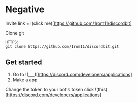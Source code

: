 # Negative

Invite link = !(click me)[https://github.com/1rom11/discordbit]

Clone git
```
HTTPS:
git clone https://github.com/1rom11/discordbit.git
```

## Get started

1. Go to !(___)[https://discord.com/developers/applications]
2. Make a app

Change the token to your bot's token click !(this)[https://discord.com/developers/applications]